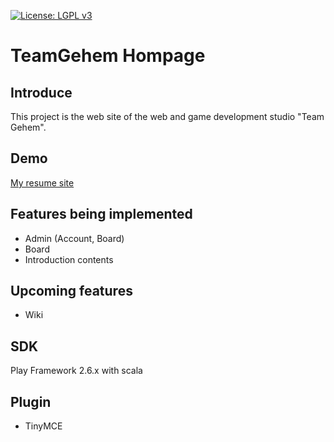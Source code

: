 [![License: LGPL v3](https://img.shields.io/badge/License-LGPL%20v3-blue.svg)](https://www.gnu.org/licenses/lgpl-3.0)

# TeamGehem Hompage
## Introduce

This project is the web site of the web and game development studio "Team Gehem".

## Demo
[My resume site](htts://resume.teamgehem.com)

## Features being implemented
+ Admin (Account, Board)
+ Board
+ Introduction contents

## Upcoming features
+ Wiki

## SDK
Play Framework 2.6.x with scala

## Plugin
+ TinyMCE